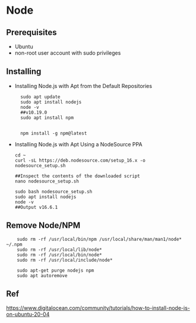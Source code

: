 
# Node

## Prerequisites 

- Ubuntu 
- non-root user account with sudo privileges 


##  Installing

- Installing Node.js with Apt from the Default Repositories

        sudo apt update
        sudo apt install nodejs
        node -v
        ##v10.19.0
        sudo apt install npm
        
        
        npm install -g npm@latest


- Installing Node.js with Apt Using a NodeSource PPA

      cd ~
      curl -sL https://deb.nodesource.com/setup_16.x -o nodesource_setup.sh

      ##Inspect the contents of the downloaded script
      nano nodesource_setup.sh

      sudo bash nodesource_setup.sh
      sudo apt install nodejs
      node -v
      ##Output v16.6.1


##  Remove Node/NPM

        sudo rm -rf /usr/local/bin/npm /usr/local/share/man/man1/node* ~/.npm
        sudo rm -rf /usr/local/lib/node*
        sudo rm -rf /usr/local/bin/node*
        sudo rm -rf /usr/local/include/node*

        sudo apt-get purge nodejs npm
        sudo apt autoremove




## Ref

https://www.digitalocean.com/community/tutorials/how-to-install-node-js-on-ubuntu-20-04


